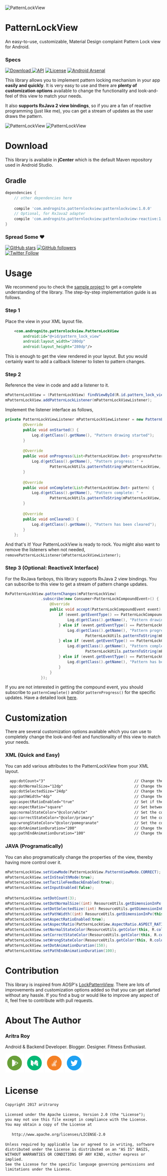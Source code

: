 ![PatternLockView](https://github.com/aritraroy/PatternLockView/blob/master/screenshots/pattern-lock-view-banner.png?raw=true)

# PatternLockView
An easy-to-use, customizable, Material Design complaint Pattern Lock view for Android.

### Specs
[ ![Download](https://api.bintray.com/packages/aritraroy/maven/patternlockview/images/download.svg) ](https://bintray.com/aritraroy/maven/patternlockview/_latestVersion) [![API](https://img.shields.io/badge/API-14%2B-orange.svg?style=flat)](https://android-arsenal.com/api?level=14) [![License](https://img.shields.io/badge/License-Apache%202.0-blue.svg)](https://opensource.org/licenses/Apache-2.0) [![Android Arsenal](https://img.shields.io/badge/Android%20Arsenal-PatternLockView-brightgreen.svg?style=flat)](https://android-arsenal.com/details/1/5515)


This library allows you to implement pattern locking mechanism in your app **easily and quickly**. It is very easy to use and there are **plenty of customization options** available to change the functionality and look-and-feel of this view to match your needs.

It also **supports RxJava 2 view bindings**, so if you are a fan of reactive programming (just like me), you can get a stream of updates as the user draws the pattern.

![PatternLockView](https://github.com/aritraroy/PatternLockView/blob/master/screenshots/pattern_lock_view_small.gif?raw=true) ![PatternLockView](https://github.com/aritraroy/PatternLockView/blob/master/screenshots/pattern_lock_view_2_small.gif?raw=true)


# Download

This library is available in **jCenter** which is the default Maven repository used in Android Studio.

## Gradle 
```gradle
dependencies {
    // other dependencies here
    
    compile 'com.andrognito.patternlockview:patternlockview:1.0.0'
    // Optional, for RxJava2 adapter
    compile 'com.andrognito.patternlockview:patternlockview-reactive:1.0.0'
}
```

### Spread Some :heart:
[![GitHub stars](https://img.shields.io/github/stars/aritraroy/PatternLockView.svg?style=social&label=Star)](https://github.com/aritraroy) [![GitHub followers](https://img.shields.io/github/followers/aritraroy.svg?style=social&label=Follow)](https://github.com/aritraroy)  
[![Twitter Follow](https://img.shields.io/twitter/follow/aritraroy93.svg?style=social)](https://twitter.com/aritraroy93) 


# Usage
We recommend you to check the [sample project](https://github.com/aritraroy/PatternLockView/blob/master/app/src/main/java/com/andrognito/patternlockdemo/MainActivity.java) to get a complete understanding of the library. The step-by-step implementation guide is as follows.

### Step 1

Place the view in your XML layout file.

```xml
    <com.andrognito.patternlockview.PatternLockView
        android:id="@+id/pattern_lock_view"
        android:layout_width="280dp"
        android:layout_height="280dp"/>
```

This is enough to get the view rendered in your layout. But you would certainly want to add a callback listener to listen to pattern changes.

### Step 2

Reference the view in code and add a listener to it.

```java
mPatternLockView = (PatternLockView) findViewById(R.id.pattern_lock_view);
mPatternLockView.addPatternLockListener(mPatternLockViewListener);
```

Implement the listener interface as follows,

```java
private PatternLockViewListener mPatternLockViewListener = new PatternLockViewListener() {
        @Override
        public void onStarted() {
            Log.d(getClass().getName(), "Pattern drawing started");
        }

        @Override
        public void onProgress(List<PatternLockView.Dot> progressPattern) {
            Log.d(getClass().getName(), "Pattern progress: " +
                    PatternLockUtils.patternToString(mPatternLockView, progressPattern));
        }

        @Override
        public void onComplete(List<PatternLockView.Dot> pattern) {
            Log.d(getClass().getName(), "Pattern complete: " +
                    PatternLockUtils.patternToString(mPatternLockView, pattern));
        }

        @Override
        public void onCleared() {
            Log.d(getClass().getName(), "Pattern has been cleared");
        }
    };
```

And that's it! Your PatternLockView is ready to rock. You might also want to remove the listeners when not needed,         `removePatternLockListener(mPatternLockViewListener);`


### Step 3 (Optional: ReactiveX Interface)

For the RxJava fanboys, this library supports RxJava 2 view bindings. You can subscribe to this view to get a stream of pattern change updates.

```java
RxPatternLockView.patternChanges(mPatternLockView)
                .subscribe(new Consumer<PatternLockCompoundEvent>() {
                    @Override
                    public void accept(PatternLockCompoundEvent event) throws Exception {
                        if (event.getEventType() == PatternLockCompoundEvent.EventType.PATTERN_STARTED) {
                            Log.d(getClass().getName(), "Pattern drawing started");
                        } else if (event.getEventType() == PatternLockCompoundEvent.EventType.PATTERN_PROGRESS) {
                            Log.d(getClass().getName(), "Pattern progress: " +
                                    PatternLockUtils.patternToString(mPatternLockView, event.getPattern()));
                        } else if (event.getEventType() == PatternLockCompoundEvent.EventType.PATTERN_COMPLETE) {
                            Log.d(getClass().getName(), "Pattern complete: " +
                                    PatternLockUtils.patternToString(mPatternLockView, event.getPattern()));
                        } else if (event.getEventType() == PatternLockCompoundEvent.EventType.PATTERN_CLEARED) {
                            Log.d(getClass().getName(), "Pattern has been cleared");
                        }
                    }
                });
```

If you are not interested in getting the compound event, you should subscribe to `patternComplete()` and/or `patternProgress()` for the specific updates. Have a detailed look [here](https://github.com/aritraroy/PatternLockView/blob/master/patternlockview-rxadapter/src/main/java/com/andrognito/rxpatternlockview/RxPatternLockView.java).

# Customization

There are several customization options available which you can use to completely change the look-and-feel and functionality of this view to match your needs.

### XML (Quick and Easy)

You can add various attributes to the PatternLockView from your XML layout.

```xml
  app:dotCount="3"                                        // Change the no.of dots in a row (or column)
  app:dotNormalSize="12dp"                                // Change the size of the dots in normal state
  app:dotSelectedSize="24dp"                              // Change the size of the dots in selected state
  app:pathWidth="4dp"                                     // Change the width of the path
  app:aspectRatioEnabled="true"                           // Set if the view should respect custom aspect ratio
  app:aspectRatio="square"                                // Set between "square", "width_bias", "height_bias"
  app:normalStateColor="@color/white"                     // Set the color of the pattern view in normal state
  app:correctStateColor="@color/primary"                  // Set the color of the pattern view in correct state
  app:wrongStateColor="@color/pomegranate"                // Set the color of the pattern view in error state     
  app:dotAnimationDuration="200"                          // Change the duration of the animating dots
  app:pathEndAnimationDuration="100"                      // Change the duration of the path end animaiton
```

### JAVA (Programatically)

You can also programatically change the properties of the view, thereby having more control over it.

```java
mPatternLockView.setViewMode(PatternLockView.PatternViewMode.CORRECT);       // Set the current viee more 
mPatternLockView.setInStealthMode(true);                                     // Set the pattern in stealth mode (pattern drawing is hidden)
mPatternLockView.setTactileFeedbackEnabled(true);                            // Enables vibration feedback when the pattern is drawn
mPatternLockView.setInputEnabled(false);                                     // Disables any input from the pattern lock view completely

mPatternLockView.setDotCount(3);
mPatternLockView.setDotNormalSize((int) ResourceUtils.getDimensionInPx(this, R.dimen.pattern_lock_dot_size));
mPatternLockView.setDotSelectedSize((int) ResourceUtils.getDimensionInPx(this, R.dimen.pattern_lock_dot_selected_size));
mPatternLockView.setPathWidth((int) ResourceUtils.getDimensionInPx(this, R.dimen.pattern_lock_path_width));
mPatternLockView.setAspectRatioEnabled(true);
mPatternLockView.setAspectRatio(PatternLockView.AspectRatio.ASPECT_RATIO_HEIGHT_BIAS); 
mPatternLockView.setNormalStateColor(ResourceUtils.getColor(this, R.color.white));
mPatternLockView.setCorrectStateColor(ResourceUtils.getColor(this, R.color.primary));
mPatternLockView.setWrongStateColor(ResourceUtils.getColor(this, R.color.pomegranate));
mPatternLockView.setDotAnimationDuration(150);
mPatternLockView.setPathEndAnimationDuration(100);

```

# Contribution

This library is inspired from AOSP's [LockPatternView](https://github.com/android/platform_frameworks_base/blob/master/core/java/com/android/internal/widget/LockPatternView.java). There are lots of improvements and customization options added so that you can get started without any hassle. If you find a bug or would like to improve any aspect of it, feel free to contribute with pull requests.


# About The Author

### Aritra Roy

Android & Backend Developer. Blogger. Designer. Fitness Enthusiast.

<a href="https://play.google.com/store/apps/details?id=com.codexapps.andrognito&hl=en"><img src="https://github.com/aritraroy/social-icons/blob/master/play-store-icon.png?raw=true" width="60"></a> <a href="https://blog.aritraroy.in/"><img src="https://github.com/aritraroy/social-icons/blob/master/medium-icon.png?raw=true" width="60"></a>
<a href="http://stackoverflow.com/users/2858654/aritra-roy"><img src="https://github.com/aritraroy/social-icons/blob/master/stackoverflow-icon.png?raw=true" width="60"></a>
<a href="https://twitter.com/aritraroy93"><img src="https://github.com/aritraroy/social-icons/blob/master/twitter-icon.png?raw=true" width="60"></a>


# License

```
Copyright 2017 aritraroy

Licensed under the Apache License, Version 2.0 (the "License");
you may not use this file except in compliance with the License.
You may obtain a copy of the License at

   http://www.apache.org/licenses/LICENSE-2.0

Unless required by applicable law or agreed to in writing, software
distributed under the License is distributed on an "AS IS" BASIS,
WITHOUT WARRANTIES OR CONDITIONS OF ANY KIND, either express or implied.
See the License for the specific language governing permissions and
limitations under the License.
```
